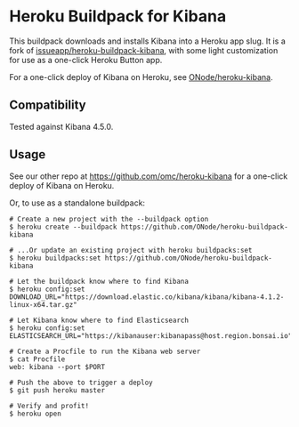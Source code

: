 # Heroku Buildpack for Kibana

This buildpack downloads and installs Kibana into a Heroku app slug. It is a fork of [issueapp/heroku-buildpack-kibana](https://github.com/issueapp/heroku-buildpack-kibana), with some light customization for use as a one-click Heroku Button app.

For a one-click deploy of Kibana on Heroku, see [ONode/heroku-kibana](https://github.com/ONode/heroku-kibana).

## Compatibility

Tested against Kibana 4.5.0.

## Usage

See our other repo at https://github.com/omc/heroku-kibana for a one-click deploy of Kibana on Heroku.

Or, to use as a standalone buildpack:

    # Create a new project with the --buildpack option
    $ heroku create --buildpack https://github.com/ONode/heroku-buildpack-kibana

    # ...Or update an existing project with heroku buildpacks:set
    $ heroku buildpacks:set https://github.com/ONode/heroku-buildpack-kibana

    # Let the buildpack know where to find Kibana
    $ heroku config:set DOWNLOAD_URL="https://download.elastic.co/kibana/kibana/kibana-4.1.2-linux-x64.tar.gz"

    # Let Kibana know where to find Elasticsearch
    $ heroku config:set ELASTICSEARCH_URL="https://kibanauser:kibanapass@host.region.bonsai.io"

    # Create a Procfile to run the Kibana web server
    $ cat Procfile
    web: kibana --port $PORT

    # Push the above to trigger a deploy
    $ git push heroku master

    # Verify and profit!
    $ heroku open
